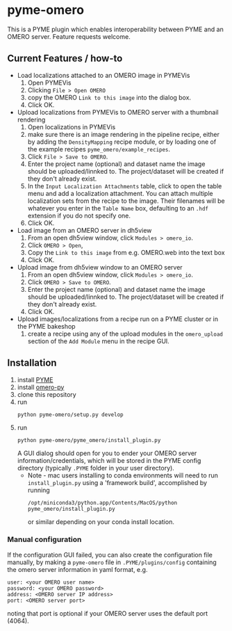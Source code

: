 # pyme-omero
This is a PYME plugin which enables interoperability between PYME and an OMERO server. Feature requests welcome.

## Current Features / how-to
- Load localizations attached to an OMERO image in PYMEVis
  1. Open PYMEVis 
  2. Clicking `File > Open OMERO` 
  3. copy the OMERO `Link to this image` into the dialog box.
  4. Click OK.
- Upload localizations from PYMEVis to OMERO server with a thumbnail rendering
  1. Open localizations in PYMEVis
  2. make sure there is an image rendering in the pipeline recipe, either by adding the `DensityMapping` recipe module, or by loading one of the example recipes `pyme_omero/example_recipes`.
  3. Click `File > Save to OMERO`.
  4. Enter the project name (optional) and dataset name the image should be uploaded/linnked to. The project/dataset will be created if they don't already exist.
  5. In the `Input Localization Attachments` table, click to open the table menu and add a localization attachment. You can attach multiple localization sets from the recipe to the image. Their filenames will be whatever you enter in the `Table Name` box, defaulting to an `.hdf` extension if you do not specify one.
  6. Click OK.
- Load image from an OMERO server in dh5view
  1. From an open dh5view window, click `Modules > omero_io`.
  2. Click `OMERO > Open`, 
  3. Copy the `Link to this image` from e.g. OMERO.web into the text box
  4. Click OK.
- Upload image from dh5view window to an OMERO server
  1. From an open dh5view window, click `Modules > omero_io`.
  2. Click `OMERO > Save to OMERO`.
  3. Enter the project name (optional) and dataset name the image should be uploaded/linnked to. The project/dataset will be created if they don't already exist.
  4. Click OK.
- Upload images/localizations from a recipe run on a PYME cluster or in the PYME bakeshop
  1. create a recipe using any of the upload modules in the `omero_upload` section of the `Add Module` menu in the recipe GUI.


## Installation
1. install [PYME](https://python-microscopy.org/)
2. install [omero-py](https://pypi.org/project/omero-py/)
3. clone this repository
4. run 
    ```
    python pyme-omero/setup.py develop
    ```
5. run 
   ```
   python pyme-omero/pyme_omero/install_plugin.py
   ```
   A GUI dialog should open for you to ender your OMERO server information/credentials, which will be stored in the PYME config directory (typically `.PYME` folder in your user directory).
   * Note - mac users installing to conda environments will need to run `install_plugin.py` using a 'framework build', accomplished by running 
        ```
        /opt/miniconda3/python.app/Contents/MacOS/python pyme_omero/install_plugin.py
        ``` 
        or similar depending on your conda install location.

### Manual configuration
If the configuration GUI failed, you can also create the configuration file manually,
by making a `pyme-omero` file in `.PYME/plugins/config` containing the omero server information in yaml format, e.g.
   ```
   user: <your OMERO user name>
   password: <your OMERO password>
   address: <OMERO server IP address>
   port: <OMERO server port>
   ```
   noting that port is optional if your OMERO server uses the default port (4064).